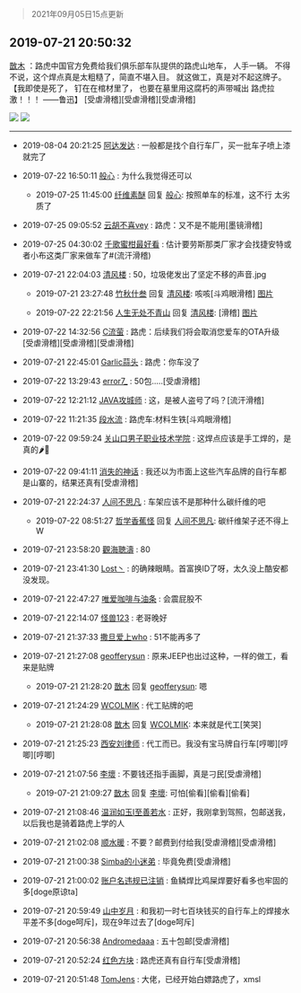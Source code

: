 > 2021年09月05日15点更新
<link rel="stylesheet" href="https://cdn.jsdelivr.net/gh/taotie6/sampleJSON@main/css/photo_show.css">


 ## 2019-07-21 20:50:32 

 [㪚木](https://www.coolapk.com/feed/12857404?shareKey=YjQ2MTZiMDc5ZWMxNjEzMTc0YmU~) ：路虎中国官方免费给我们俱乐部车队提供的路虎山地车，
人手一辆。
不得不说，这个焊点真是太粗糙了，简直不堪入目。
就这做工，真是对不起这牌子。
【我即使是死了，
钉在在棺材里了，
也要在墓里用这腐朽的声带喊出
路虎拉激！！！
——鲁迅】
[受虐滑稽][受虐滑稽][受虐滑稽] 

<div class="album">
<img class="img-item" src="http://image.coolapk.com/feed/2019/0721/20/1081091_8e492dee_3430_7661@1920x1080.jpeg" />
<img class="img-item" src="http://image.coolapk.com/feed/2019/0721/20/1081091_04c26ad7_3430_7663@1920x1080.jpeg" />
</div>

 ------- 

- 2019-08-04 20:21:25 [阿达发达](uid=1021488) : 一般都是找个自行车厂，买一批车子喷上漆就完了 

- 2019-07-22 16:50:11 [般心](uid=1974127) : 为什么我觉得还可以 

    - 2019-07-25 11:45:00 [纤维素醚](uid=631697) 回复 [般心](uid=1974127): 按照单车的标准，这不行 太劣质了 

- 2019-07-25 09:05:52 [云胡不喜vey](uid=722155) : 路虎：又不是不能用[墨镜滑稽] 

- 2019-07-25 04:30:02 [千歌蜜柑最好看](uid=1256624) : 估计要劳斯那类厂家才会找捷安特或者小布这类厂家来做车了#(流汗滑稽) 

- 2019-07-21 22:04:03 [清风楼](uid=865339) : 50，垃圾佬发出了坚定不移的声音.jpg 

    - 2019-07-21 23:27:48 [竹秋什叁](uid=2319428) 回复 [清风楼](uid=865339): 咳咳[斗鸡眼滑稽] [图片](http://image.coolapk.com/feed/2019/0721/23/2319428_0fa7f33b_2862_7517@512x512.jpeg)

    - 2019-07-22 22:21:56 [人生无处不青山](uid=597530) 回复 [清风楼](uid=865339): [滑稽] [图片](http://image.coolapk.com/feed/2019/0707/07/597530_df6a9acf_5244_3118@200x200.jpeg)

- 2019-07-22 14:32:56 [C流萤](uid=546431) : 路虎：后续我们将会取消您爱车的OTA升级 [受虐滑稽][受虐滑稽][受虐滑稽] 

- 2019-07-21 22:45:01 [Garlic蒜头](uid=473445) : 路虎：你车没了 

- 2019-07-22 13:29:43 [error7_](uid=1928294) : 50包.....[受虐滑稽] 

- 2019-07-22 12:21:12 [JAVA攻城师](uid=1305871) : 这，是被人盗号了吗？[流汗滑稽] 

- 2019-07-22 11:21:35 [段水流](uid=735202) : 路虎车:材料生铁[斗鸡眼滑稽] 

- 2019-07-22 09:59:24 [关山口男子职业技术学院](uid=436869) : 这焊点应该是手工焊的，是真的🌶️🐔 

- 2019-07-22 09:41:11 [消失的神话](uid=880762) : 我还以为市面上这些汽车品牌的自行车都是山寨的，结果还真有[受虐滑稽] 

- 2019-07-21 22:24:37 [人间不思凡](uid=2080265) : 车架应该不是那种什么碳纤维的吧 

    - 2019-07-22 08:51:27 [哲学香蕉怪](uid=2431164) 回复 [人间不思凡](uid=2080265): 碳纤维架子还不得上W 

- 2019-07-21 23:58:20 [觀海聴濤](uid=1471947) : 80 

- 2019-07-21 23:41:30 [Lost丶](uid=748418) : 的确辣眼睛。首富换ID了呀，太久没上酷安都没发现。 

- 2019-07-21 22:47:27 [唯爱咖啡与油条](uid=2799079) : 会震屁股不 

- 2019-07-21 22:14:07 [怪兽123](uid=2331773) : 老哥晚好 

- 2019-07-21 21:37:33 [撒旦爱上who](uid=611166) : 51不能再多了 

- 2019-07-21 21:27:08 [geofferysun](uid=435760) : 原来JEEP也出过这种，一样的做工，看来是贴牌 

    - 2019-07-21 21:28:20 [㪚木](uid=1081091) 回复 [geofferysun](uid=435760): 嗯 

- 2019-07-21 21:24:29 [WCOLMIK](uid=2045992) : 代工贴牌的吧 

    - 2019-07-21 21:28:08 [㪚木](uid=1081091) 回复 [WCOLMIK](uid=2045992): 本来就是代工[笑哭] 

- 2019-07-21 21:25:23 [西安刘律师](uid=1906671) : 代工而已。我没有宝马牌自行车[哼唧][哼唧][哼唧] 

- 2019-07-21 21:07:56 [李壞](uid=732375) : 不要钱还指手画脚，真是刁民[受虐滑稽] 

    - 2019-07-21 21:09:27 [㪚木](uid=1081091) 回复 [李壞](uid=732375): 可怕[偷看][偷看][偷看] 

- 2019-07-21 21:08:46 [温润如玉l至善若水](uid=1713789) : 正好，我刚拿到驾照，包邮送我，以后我也是骑着路虎上学的人 

- 2019-07-21 21:02:08 [顺水暖](uid=2030768) : 不要？邮费到付给我[受虐滑稽][受虐滑稽] 

- 2019-07-21 21:00:38 [Simba的小迷弟](uid=912927) : 毕竟免费[受虐滑稽] 

- 2019-07-21 21:00:02 [账户名违规已注销](uid=1039732) : 鱼鳞焊比鸡屎焊要好看多也牢固的多[doge原谅ta] 

- 2019-07-21 20:59:49 [山中岁月](uid=2158518) : 和我初一时七百块钱买的自行车上的焊接水平差不多[doge呵斥]，现在9年过去了[doge呵斥] 

- 2019-07-21 20:56:38 [Andromedaaa](uid=962406) : 五十包邮[受虐滑稽] 

- 2019-07-21 20:52:24 [红色方块](uid=825268) : 路虎还真有自行车[受虐滑稽] 

- 2019-07-21 20:51:48 [TomJens](uid=2359176) : 大佬，已经开始白嫖路虎了，xmsl 

